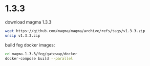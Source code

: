 # 1.3.3

download magma 1.3.3
```bash
wget https://github.com/magma/magma/archive/refs/tags/v1.3.3.zip
unzip v1.3.3.zip
```

build feg docker images:
```bash
cd magma-1.3.3/feg/gateway/docker
docker-compose build --parallel
```

